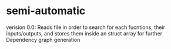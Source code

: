 # semi-automatic

verision 0.0:
  Reads file in order to search for each fucntions, their inputs/outputs, and stores them inside an struct array for further Dependency graph generation
